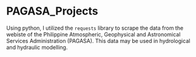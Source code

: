 # PAGASA_Projects

Using python, I utilized the <code>requests</code> library to scrape the data from the webiste of the Philippine Atmospheric, Geophysical and Astronomical Services Administration (PAGASA). This data may be used in hydrological and hydraulic modelling.
